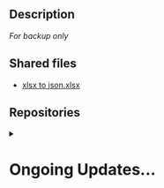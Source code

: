 ## Description
_For backup only_  

## Shared files  
- [xlsx to json.xlsx](https://www.kdocs.cn/p/114897140398) 

## Repositories
<details>
<summary> </summary>

- [wudongdefeng/jd-base](https://github.com/wudongdefeng/jd-base) ♟♟♟
> V3
- [zero205/JD_tencent_scf](https://github.com/zero205/JD_tencent_scf) ♟
> The scripts in this repository are ported from lxk and other script authors and can be deployed to TencentSCF. 
- [ddgksf2013/Cuttlefish](https://github.com/ddgksf2013/Cuttlefish) ♟♟
> Facilitate manual cancellation of shop membership  
- [AntonVanke/JDBrandMember](https://github.com/AntonVanke/JDBrandMember#readme) ♟♟
> Get shop membership beans  
- [jianminLee/jd_scripts](https://github.com/jianminLee/jd_scripts) ♟
> Openwrt: Automatically create and launch jd-scripts docker containers via telegram bot  
> Blog: [Orzlee](https://www.orzlee.com/)
- [chinnkarahoi/jd_scripts](https://github.com/chinnkarahoi/jd_scripts) ♟♟♟
> lxk's QL repository
- [wangg9722/jd_v4](https://github.com/wangg9722/jd_v4#readme) ♟♟
> V4 panel
- [lan-tianxiang/JS_TOOL](https://github.com/lan-tianxiang/JS_TOOL/wiki) ♟♟♟
> A1
- [yqchilde/JDMemberCloseAccount](https://github.com/yqchilde/JDMemberCloseAccount#readme) ♟♟♟♟
> Automatic / Semi-automatic Opt-out of all JD shop members
- [curtinlv/JD-Script](https://github.com/curtinlv/JD-Script#readme) ♟♟♟♟
> Opencard
- [panghu999/jd_scripts](https://github.com/panghu999/jd_scripts) ♟♟♟♟
> Maintain lxk's scripts
- [JDHelloWorld/jd_scripts](https://github.com/JDHelloWorld/jd_scripts) ♟♟♟♟
> Maintain lxk's scripts.
- [SuMaiKaDe/bot](https://github.com/SuMaiKaDe/bot#readme) ♟♟♟♟
> Bot for QL/V4
</details>

# Ongoing Updates...
